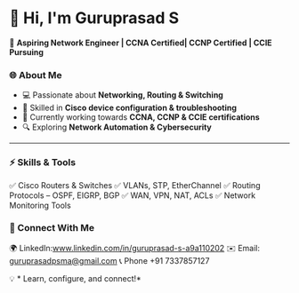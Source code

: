 # 👋 Hi, I'm Guruprasad S

🚀 **Aspiring Network Engineer | CCNA Certified| CCNP Certified | CCIE Pursuing**



### 🌐 About Me

* 💻 Passionate about **Networking, Routing & Switching**
* 📡 Skilled in **Cisco device configuration & troubleshooting**
* 📘 Currently working towards **CCNA, CCNP & CCIE certifications**
* 🔍 Exploring **Network Automation & Cybersecurity**

---

### ⚡ Skills & Tools

✅ Cisco Routers & Switches
✅ VLANs, STP, EtherChannel
✅ Routing Protocols – OSPF, EIGRP, BGP
✅ WAN, VPN, NAT, ACLs
✅ Network Monitoring Tools



### 🤝 Connect With Me

🌍 LinkedIn:www.linkedin.com/in/guruprasad-s-a9a110202 
✉️ Email: guruprasadpsma@gmail.com
📞  Phone +91 7337857127



💡 * Learn,  configure, and connect!*

